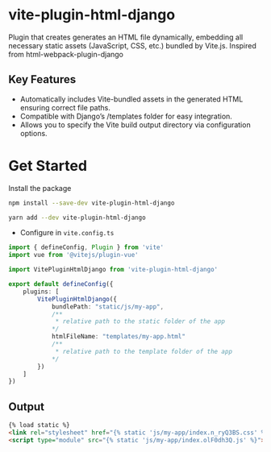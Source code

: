 # vite-plugin-html-django

Plugin that creates generates an HTML file dynamically, embedding all necessary static assets (JavaScript, CSS, etc.) bundled by Vite.js. Inspired from html-webpack-plugin-django

## Key Features

- Automatically includes Vite-bundled assets in the generated HTML ensuring correct file paths.
- Compatible with Django’s /templates folder for easy integration.
- Allows you to specify the Vite build output directory via configuration options.

# Get Started

Install the package

```bash
npm install --save-dev vite-plugin-html-django
```
```bash
yarn add --dev vite-plugin-html-django
```

- Configure in `vite.config.ts`

```ts
import { defineConfig, Plugin } from 'vite'
import vue from '@vitejs/plugin-vue'

import VitePluginHtmlDjango from 'vite-plugin-html-django'

export default defineConfig({
    plugins: [
        VitePluginHtmlDjango({
            bundlePath: "static/js/my-app",
            /**
             * relative path to the static folder of the app
            */
            htmlFileName: "templates/my-app.html"
            /**
             * relative path to the template folder of the app
            */
        })
    ]
})
```

## Output

```html
{% load static %}
<link rel="stylesheet" href="{% static 'js/my-app/index.n_ryQ3BS.css' %}">
<script type="module" src="{% static 'js/my-app/index.olF0dh3Q.js' %}"></script>
```

